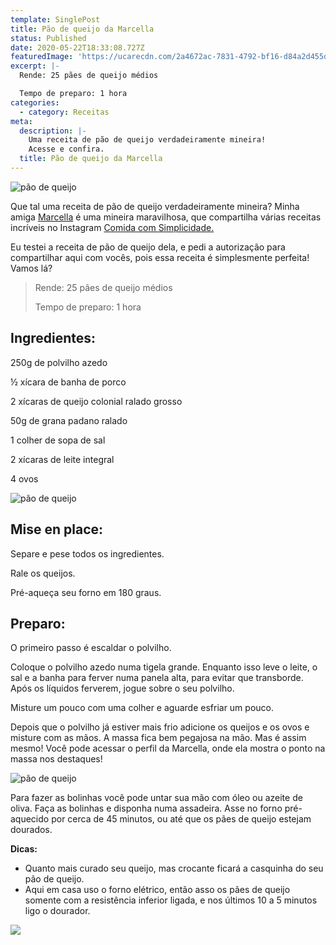 ```yaml
---
template: SinglePost
title: Pão de queijo da Marcella
status: Published
date: 2020-05-22T18:33:08.727Z
featuredImage: 'https://ucarecdn.com/2a4672ac-7831-4792-bf16-d84a2d455d83/'
excerpt: |-
  Rende: 25 pães de queijo médios 

  Tempo de preparo: 1 hora 
categories:
  - category: Receitas
meta:
  description: |-
    Uma receita de pão de queijo verdadeiramente mineira!
    Acesse e confira.
  title: Pão de queijo da Marcella
---
```

![pão de queijo](https://ucarecdn.com/6365c51e-c3a1-44a5-a10c-0312d376e716/)

Que tal uma receita de pão de queijo verdadeiramente mineira? Minha amiga [Marcella](https://www.instagram.com/marcellarsilva/) é uma mineira maravilhosa, que compartilha várias receitas incríveis no Instagram [Comida com Simplicidade.](https://www.instagram.com/comidacomsimplicidade/) 

Eu testei a receita de pão de queijo dela, e pedi a autorização para compartilhar aqui com vocês, pois essa receita é simplesmente perfeita! Vamos lá? 

> Rende: 25 pães de queijo médios 
>
> Tempo de preparo: 1 hora 

## Ingredientes:

250g de polvilho azedo 

½ xícara de banha de porco 

2 xícaras de queijo colonial ralado grosso 

50g de grana padano ralado 

1 colher de sopa de sal 

2 xícaras de leite integral 

4 ovos 

![pão de queijo](https://ucarecdn.com/6a15d104-5b5b-409e-a8d7-02d069a74ce0/)

## 

## Mise en place:

Separe e pese todos os ingredientes. 

Rale os queijos. 

Pré-aqueça seu forno em 180 graus. 

## Preparo:

O primeiro passo é escaldar o polvilho.  

Coloque o polvilho azedo numa tigela grande. Enquanto isso leve o leite, o sal e a banha para ferver numa panela alta, para evitar que transborde. Após os líquidos ferverem, jogue sobre o seu polvilho.  

Misture um pouco com uma colher e aguarde esfriar um pouco. 

Depois que o polvilho já estiver mais frio adicione os queijos e os ovos e misture com as mãos. A massa fica bem pegajosa na mão. Mas é assim mesmo! Você pode acessar o perfil da Marcella, onde ela mostra o ponto na massa nos destaques! 

![pão de queijo](https://ucarecdn.com/0f5cb0ac-4129-4aa3-9d92-a5e90f4c1b5d/)

Para fazer as bolinhas você pode untar sua mão com óleo ou azeite de oliva. Faça as bolinhas e disponha numa assadeira. Asse no forno pré-aquecido por cerca de 45 minutos, ou até que os pães de queijo estejam dourados. 

**Dicas:** 

* Quanto mais curado seu queijo, mas crocante ficará a casquinha do seu pão de queijo. 
* Aqui em casa uso o forno elétrico, então asso os pães de queijo somente com a resistência inferior ligada, e nos últimos 10 a 5 minutos ligo o dourador.

![](https://ucarecdn.com/8f6086fe-dca8-435c-8640-a1ba417019df/)
